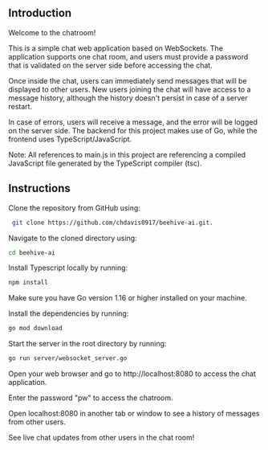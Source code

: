 ## Introduction

Welcome to the chatroom!

This is a simple chat web application based on WebSockets. The application supports one chat room, and users must provide a password that is validated on the server side before accessing the chat.

Once inside the chat, users can immediately send messages that will be displayed to other users. New users joining the chat will have access to a message history, although the history doesn't persist in case of a server restart.

In case of errors, users will receive a message, and the error will be logged on the server side. The backend for this project makes use of Go, while the frontend uses TypeScript/JavaScript.

Note: All references to main.js in this project are referencing a compiled JavaScript file generated by the TypeScript compiler (tsc).

## Instructions

Clone the repository from GitHub using:

```bash
 git clone https://github.com/chdavis0917/beehive-ai.git.
 ```

Navigate to the cloned directory using:
```bash
cd beehive-ai
```

Install Typescript locally by running:
```bash
npm install
```

Make sure you have Go version 1.16 or higher installed on your machine.

Install the dependencies by running:
```bash 
go mod download
```

Start the server in the root directory by running:
```bash
go run server/websocket_server.go
```

Open your web browser and go to http://localhost:8080 to access the chat application.

Enter the password "pw" to access the chatroom.

Open localhost:8080 in another tab or window to see a history of messages from other users.

See live chat updates from other users in the chat room!